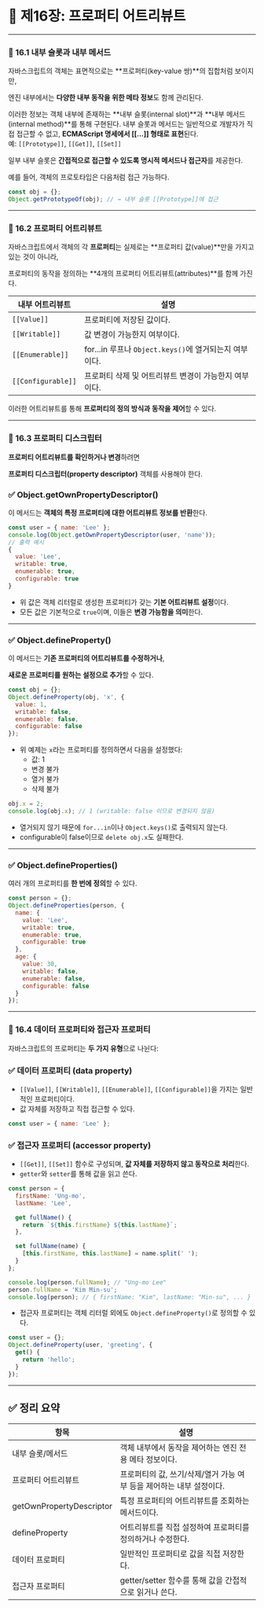 # 📘 제16장: 프로퍼티 어트리뷰트

---

### 🔹 16.1 내부 슬롯과 내부 메서드

자바스크립트의 객체는 표면적으로는 **프로퍼티(key-value 쌍)**의 집합처럼 보이지만,

엔진 내부에서는 **다양한 내부 동작을 위한 메타 정보**도 함께 관리된다.

이러한 정보는 객체 내부에 존재하는 **내부 슬롯(internal slot)**과 **내부 메서드(internal method)**를 통해 구현된다. 내부 슬롯과 메서드는 일반적으로 개발자가 직접 접근할 수 없고, **ECMAScript 명세에서 [[...]] 형태로 표현**된다. 예: `[[Prototype]]`, `[[Get]]`, `[[Set]]`

일부 내부 슬롯은 **간접적으로 접근할 수 있도록 명시적 메서드나 접근자**를 제공한다.

예를 들어, 객체의 프로토타입은 다음처럼 접근 가능하다.

```jsx
const obj = {};
Object.getPrototypeOf(obj); // → 내부 슬롯 [[Prototype]]에 접근
```

---

### 🔹 16.2 프로퍼티 어트리뷰트

자바스크립트에서 객체의 각 **프로퍼티**는 실제로는 **프로퍼티 값(value)**만을 가지고 있는 것이 아니라,

프로퍼티의 동작을 정의하는 **4개의 프로퍼티 어트리뷰트(attributes)**를 함께 가진다.

| 내부 어트리뷰트 | 설명 |
| --- | --- |
| `[[Value]]` | 프로퍼티에 저장된 값이다. |
| `[[Writable]]` | 값 변경이 가능한지 여부이다. |
| `[[Enumerable]]` | for...in 루프나 `Object.keys()`에 열거되는지 여부이다. |
| `[[Configurable]]` | 프로퍼티 삭제 및 어트리뷰트 변경이 가능한지 여부이다. |

이러한 어트리뷰트를 통해 **프로퍼티의 정의 방식과 동작을 제어**할 수 있다.

---

### 🔹 16.3 프로퍼티 디스크립터

**프로퍼티 어트리뷰트를 확인하거나 변경**하려면

**프로퍼티 디스크립터(property descriptor)** 객체를 사용해야 한다.

### ✅ Object.getOwnPropertyDescriptor()

이 메서드는 **객체의 특정 프로퍼티에 대한 어트리뷰트 정보를 반환**한다.

```jsx
const user = { name: 'Lee' };
console.log(Object.getOwnPropertyDescriptor(user, 'name'));
// 출력 예시
{
  value: 'Lee',
  writable: true,
  enumerable: true,
  configurable: true
}
```

- 위 값은 객체 리터럴로 생성한 프로퍼티가 갖는 **기본 어트리뷰트 설정**이다.
- 모든 값은 기본적으로 `true`이며, 이들은 **변경 가능함을 의미**한다.

---

### ✅ Object.defineProperty()

이 메서드는 **기존 프로퍼티의 어트리뷰트를 수정하거나**,

**새로운 프로퍼티를 원하는 설정으로 추가**할 수 있다.

```jsx
const obj = {};
Object.defineProperty(obj, 'x', {
  value: 1,
  writable: false,
  enumerable: false,
  configurable: false
});
```

- 위 예제는 `x`라는 프로퍼티를 정의하면서 다음을 설정했다:
    - 값: 1
    - 변경 불가
    - 열거 불가
    - 삭제 불가

```jsx
obj.x = 2;
console.log(obj.x); // 1 (writable: false 이므로 변경되지 않음)
```

- 열거되지 않기 때문에 `for...in`이나 `Object.keys()`로 출력되지 않는다.
- configurable이 false이므로 `delete obj.x`도 실패한다.

---

### ✅ Object.defineProperties()

여러 개의 프로퍼티를 **한 번에 정의**할 수 있다.

```jsx
const person = {};
Object.defineProperties(person, {
  name: {
    value: 'Lee',
    writable: true,
    enumerable: true,
    configurable: true
  },
  age: {
    value: 30,
    writable: false,
    enumerable: false,
    configurable: false
  }
});
```

---

### 🔹 16.4 데이터 프로퍼티와 접근자 프로퍼티

자바스크립트의 프로퍼티는 **두 가지 유형**으로 나뉜다:

### ✅ 데이터 프로퍼티 (data property)

- `[[Value]]`, `[[Writable]]`, `[[Enumerable]]`, `[[Configurable]]`을 가지는 일반적인 프로퍼티이다.
- 값 자체를 저장하고 직접 접근할 수 있다.

```jsx
const user = { name: 'Lee' };
```

### ✅ 접근자 프로퍼티 (accessor property)

- `[[Get]]`, `[[Set]]` 함수로 구성되며, **값 자체를 저장하지 않고 동작으로 처리**한다.
- `getter`와 `setter`를 통해 값을 읽고 쓴다.

```jsx
const person = {
  firstName: 'Ung-mo',
  lastName: 'Lee',

  get fullName() {
    return `${this.firstName} ${this.lastName}`;
  },

  set fullName(name) {
    [this.firstName, this.lastName] = name.split(' ');
  }
};

console.log(person.fullName); // "Ung-mo Lee"
person.fullName = 'Kim Min-su';
console.log(person); // { firstName: "Kim", lastName: "Min-su", ... }
```

- 접근자 프로퍼티는 객체 리터럴 외에도 `Object.defineProperty()`로 정의할 수 있다.

```jsx
const user = {};
Object.defineProperty(user, 'greeting', {
  get() {
    return 'hello';
  }
});
```

---

## ✅ 정리 요약

| 항목 | 설명 |
| --- | --- |
| 내부 슬롯/메서드 | 객체 내부에서 동작을 제어하는 엔진 전용 메타 정보이다. |
| 프로퍼티 어트리뷰트 | 프로퍼티의 값, 쓰기/삭제/열거 가능 여부 등을 제어하는 내부 설정이다. |
| getOwnPropertyDescriptor | 특정 프로퍼티의 어트리뷰트를 조회하는 메서드이다. |
| defineProperty | 어트리뷰트를 직접 설정하여 프로퍼티를 정의하거나 수정한다. |
| 데이터 프로퍼티 | 일반적인 프로퍼티로 값을 직접 저장한다. |
| 접근자 프로퍼티 | getter/setter 함수를 통해 값을 간접적으로 읽거나 쓴다. |